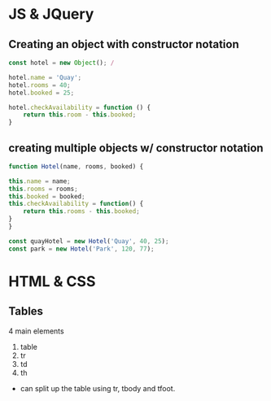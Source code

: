 # JS & JQuery
## Creating an object with constructor notation
```js
const hotel = new Object(); /

hotel.name = 'Quay';
hotel.rooms = 40;
hotel.booked = 25;

hotel.checkAvailability = function () {
    return this.room - this.booked;
}
```

## creating multiple objects w/ constructor notation
```js
function Hotel(name, rooms, booked) {

this.name = name;
this.rooms = rooms;
this.booked = booked;
this.checkAvailability = function() {
    return this.rooms - this.booked;
}
}

const quayHotel = new Hotel('Quay', 40, 25);
const park = new Hotel('Park', 120, 77);
```

# HTML & CSS
## Tables
4 main elements
1. table
2. tr
3. td
4. th 
* can split up the table using tr, tbody and tfoot. 